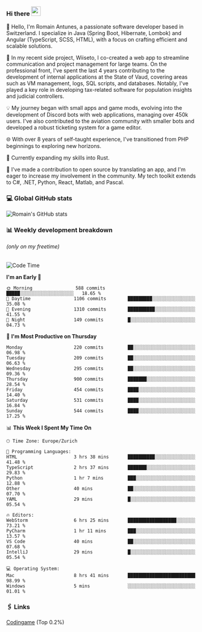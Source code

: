 ### Hi there <img src="https://media.giphy.com/media/hvRJCLFzcasrR4ia7z/giphy.gif" width="25px" height="25px">

👋 Hello, I'm Romain Antunes, a passionate software developer based in Switzerland. I specialize in Java (Spring Boot, Hibernate, Lombok) and Angular (TypeScript, SCSS, HTML), with a focus on crafting efficient and scalable solutions.

🚀 In my recent side project, Wiiseto, I co-created a web app to streamline communication and project management for large teams. On the professional front, I've spent the last 4 years contributing to the development of internal applications at the State of Vaud, covering areas such as VM management, logs, SQL scripts, and databases. Notably, I've played a key role in developing tax-related software for population insights and judicial controllers.

💡 My journey began with small apps and game mods, evolving into the development of Discord bots with web applications, managing over 450k users. I've also contributed to the aviation community with smaller bots and developed a robust ticketing system for a game editor.

🌐 With over 8 years of self-taught experience, I've transitioned from PHP beginnings to exploring new horizons.

🌱 Currently expanding my skills into Rust.

🤝 I've made a contribution to open source by translating an app, and I'm eager to increase my involvement in the community. My tech toolkit extends to C#, .NET, Python, React, Matlab, and Pascal.



### 💻 Global GitHub stats
![Romain's GitHub stats](https://github-readme-streak-stats.herokuapp.com/?user=romainantunes&theme=dark)


### 📊 Weekly development breakdown 
###### *(only on my freetime)*

<!--START_SECTION:wakastats-->
![Code Time](http://img.shields.io/badge/Code%20Time-1%2C576%20hrs%2043%20mins-blue)

**I'm an Early 🐤** 

```text
🌞 Morning                588 commits         █████░░░░░░░░░░░░░░░░░░░░   18.65 % 
🌆 Daytime                1106 commits        █████████░░░░░░░░░░░░░░░░   35.08 % 
🌃 Evening                1310 commits        ██████████░░░░░░░░░░░░░░░   41.55 % 
🌙 Night                  149 commits         █░░░░░░░░░░░░░░░░░░░░░░░░   04.73 % 
```
📅 **I'm Most Productive on Thursday** 

```text
Monday                   220 commits         ██░░░░░░░░░░░░░░░░░░░░░░░   06.98 % 
Tuesday                  209 commits         ██░░░░░░░░░░░░░░░░░░░░░░░   06.63 % 
Wednesday                295 commits         ██░░░░░░░░░░░░░░░░░░░░░░░   09.36 % 
Thursday                 900 commits         ███████░░░░░░░░░░░░░░░░░░   28.54 % 
Friday                   454 commits         ████░░░░░░░░░░░░░░░░░░░░░   14.40 % 
Saturday                 531 commits         ████░░░░░░░░░░░░░░░░░░░░░   16.84 % 
Sunday                   544 commits         ████░░░░░░░░░░░░░░░░░░░░░   17.25 % 
```


📊 **This Week I Spent My Time On** 

```text
🕑︎ Time Zone: Europe/Zurich

💬 Programming Languages: 
HTML                     3 hrs 38 mins       ██████████░░░░░░░░░░░░░░░   41.48 % 
TypeScript               2 hrs 37 mins       ███████░░░░░░░░░░░░░░░░░░   29.83 % 
Python                   1 hr 7 mins         ███░░░░░░░░░░░░░░░░░░░░░░   12.88 % 
Other                    40 mins             ██░░░░░░░░░░░░░░░░░░░░░░░   07.70 % 
YAML                     29 mins             █░░░░░░░░░░░░░░░░░░░░░░░░   05.54 % 

🔥 Editors: 
WebStorm                 6 hrs 25 mins       ██████████████████░░░░░░░   73.21 % 
PyCharm                  1 hr 11 mins        ███░░░░░░░░░░░░░░░░░░░░░░   13.57 % 
VS Code                  40 mins             ██░░░░░░░░░░░░░░░░░░░░░░░   07.68 % 
IntelliJ                 29 mins             █░░░░░░░░░░░░░░░░░░░░░░░░   05.54 % 

💻 Operating System: 
Mac                      8 hrs 41 mins       █████████████████████████   98.99 % 
Windows                  5 mins              ░░░░░░░░░░░░░░░░░░░░░░░░░   01.01 % 
```


<!--END_SECTION:wakastats-->

### 🖇 Links

[Codingame](https://www.codingame.com/profile/defc3ee5279aecc1bb6114e1f994ea9b3325423) (Top 0.2%)
